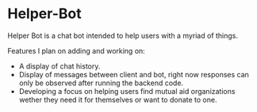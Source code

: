 # Helper-Bot

Helper Bot is a chat bot intended to help users with a myriad of things. 

Features I plan on adding and working on:
- A display of chat history. 
- Display of messages between client and bot, right now responses can only be observed after running the backend code. 
- Developing a focus on helping users find mutual aid organizations wether they need it for themselves or want to donate to one. 
